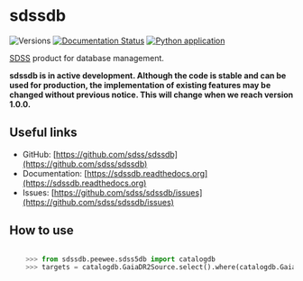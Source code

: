 # sdssdb

![Versions](https://img.shields.io/badge/python->=3.6-blue)
[![Documentation Status](https://readthedocs.org/projects/sdssdb/badge/?version=latest)](https://sdssdb.readthedocs.io/en/latest/?badge=latest)
[![Python application](https://github.com/sdss/sdssdb/actions/workflows/pythonapp.yml/badge.svg)](https://github.com/sdss/sdssdb/actions/workflows/pythonapp.yml)


[SDSS](https://sdss.org>) product for database management.

**sdssdb is in active development. Although the code is stable and can be used for production, the implementation of existing features may be changed without previous notice. This will change when we reach version 1.0.0.**

## Useful links

- GitHub: [https://github.com/sdss/sdssdb](https://github.com/sdss/sdssdb)
- Documentation: [https://sdssdb.readthedocs.org](https://sdssdb.readthedocs.org)
- Issues: [https://github.com/sdss/sdssdb/issues](https://github.com/sdss/sdssdb/issues)

## How to use

```python

    >>> from sdssdb.peewee.sdss5db import catalogdb
    >>> targets = catalogdb.GaiaDR2Source.select().where(catalogdb.GaiaDR2Source.phot_g_mean_mag < 15)
```

